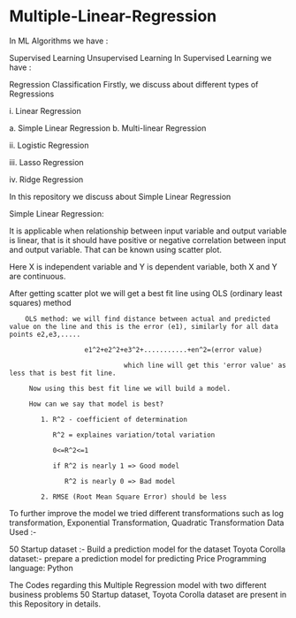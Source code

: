 # Multiple-Linear-Regression

In ML Algorithms we have :

Supervised Learning
Unsupervised Learning
In Supervised Learning we have :

Regression
Classification
Firstly, we discuss about different types of Regressions

i. Linear Regression

a. Simple Linear Regression b. Multi-linear Regression

ii. Logistic Regression

iii. Lasso Regression

iv. Ridge Regression

In this repository we discuss about Simple Linear Regression

Simple Linear Regression:

It is applicable when relationship between input variable and output variable is linear, that is it should have positive or negative correlation between input and output variable. That can be known using scatter plot.

Here X is independent variable and Y is dependent variable, both X and Y are continuous.

After getting scatter plot we will get a best fit line using OLS (ordinary least squares) method

        OLS method: we will find distance between actual and predicted value on the line and this is the error (e1), similarly for all data points e2,e3,.....
        
                       e1^2+e2^2+e3^2+...........+en^2=(error value)
                       
                                 which line will get this 'error value' as less that is best fit line.
                                 
         Now using this best fit line we will build a model.
         
         How can we say that model is best?
         
            1. R^2 - coefficient of determination
            
               R^2 = explaines variation/total variation
               
               0<=R^2<=1
               
               if R^2 is nearly 1 => Good model
               
                  R^2 is nearly 0 => Bad model
                  
            2. RMSE (Root Mean Square Error) should be less 
            
To further improve the model we tried different transformations such as log transformation, Exponential Transformation, Quadratic Transformation
Data Used :-

50 Startup dataset :- Build a prediction model for the dataset
Toyota Corolla dataset:- prepare a prediction model for predicting Price
Programming language: Python

The Codes regarding this Multiple Regression model with two different business problems 50 Startup dataset, Toyota Corolla dataset are present in this Repository in details.
